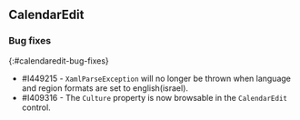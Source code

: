 ## CalendarEdit  

### Bug fixes
{:#calendaredit-bug-fixes}

* \#I449215 - `XamlParseException` will no longer be thrown when language and region formats are set to english(israel).
* \#I409316 - The `Culture` property is now browsable in the `CalendarEdit` control.